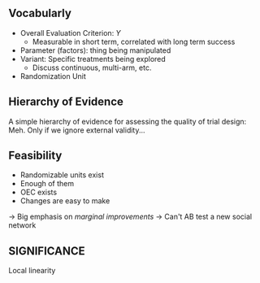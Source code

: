 
## Vocabularly

- Overall Evaluation Criterion: $Y$
  - Measurable in short term, correlated with long term success
- Parameter (factors): thing being manipulated
- Variant: Specific treatments being explored
  - Discuss continuous, multi-arm, etc.
- Randomization Unit

## Hierarchy of Evidence

A simple hierarchy of evidence for assessing the quality of trial design: Meh. Only if we ignore external validity...

## Feasibility

- Randomizable units exist
- Enough of them
- OEC exists
- Changes are easy to make

-> Big emphasis on *marginal improvements*
-> Can't AB test a new social network

## SIGNIFICANCE

Local linearity
